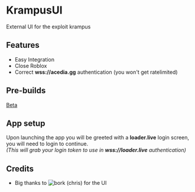 # KrampusUI
External UI for the exploit krampus

## Features
- Easy Integration
- Close Roblox
- Correct **wss://acedia.gg** authentication (you won't get ratelimited)

## Pre-builds
[Beta](https://github.com/NotDSF/KrampusUI/releases/tag/beta-v1.0.2)

## App setup 
Upon launching the app you will be greeted with a **loader.live** login screen, you will need to login to continue.        
_(This will grab your login token to use in **wss://loader.live** authentication)_


## Credits
- Big thanks to ![bork (chris)](https://github.com/Bork0038/) for the UI 
